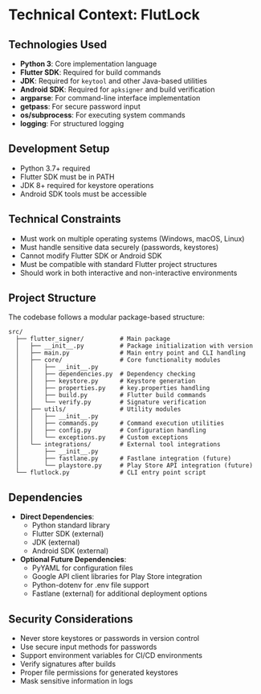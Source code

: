 # Technical Context: FlutLock

## Technologies Used

- **Python 3**: Core implementation language
- **Flutter SDK**: Required for build commands
- **JDK**: Required for `keytool` and other Java-based utilities
- **Android SDK**: Required for `apksigner` and build verification
- **argparse**: For command-line interface implementation
- **getpass**: For secure password input
- **os/subprocess**: For executing system commands
- **logging**: For structured logging

## Development Setup

- Python 3.7+ required
- Flutter SDK must be in PATH
- JDK 8+ required for keystore operations
- Android SDK tools must be accessible

## Technical Constraints

- Must work on multiple operating systems (Windows, macOS, Linux)
- Must handle sensitive data securely (passwords, keystores)
- Cannot modify Flutter SDK or Android SDK
- Must be compatible with standard Flutter project structures
- Should work in both interactive and non-interactive environments

## Project Structure

The codebase follows a modular package-based structure:

```
src/
  ├── flutter_signer/          # Main package
  │   ├── __init__.py          # Package initialization with version
  │   ├── main.py              # Main entry point and CLI handling
  │   ├── core/                # Core functionality modules
  │   │   ├── __init__.py
  │   │   ├── dependencies.py  # Dependency checking
  │   │   ├── keystore.py      # Keystore generation
  │   │   ├── properties.py    # key.properties handling
  │   │   ├── build.py         # Flutter build commands
  │   │   └── verify.py        # Signature verification
  │   ├── utils/               # Utility modules
  │   │   ├── __init__.py
  │   │   ├── commands.py      # Command execution utilities
  │   │   ├── config.py        # Configuration handling
  │   │   └── exceptions.py    # Custom exceptions
  │   └── integrations/        # External tool integrations
  │       ├── __init__.py
  │       ├── fastlane.py      # Fastlane integration (future)
  │       └── playstore.py     # Play Store API integration (future)
  └── flutlock.py              # CLI entry point script
```

## Dependencies

- **Direct Dependencies**:
  - Python standard library
  - Flutter SDK (external)
  - JDK (external)
  - Android SDK (external)
- **Optional Future Dependencies**:
  - PyYAML for configuration files
  - Google API client libraries for Play Store integration
  - Python-dotenv for .env file support
  - Fastlane (external) for additional deployment options

## Security Considerations

- Never store keystores or passwords in version control
- Use secure input methods for passwords
- Support environment variables for CI/CD environments
- Verify signatures after builds
- Proper file permissions for generated keystores
- Mask sensitive information in logs
